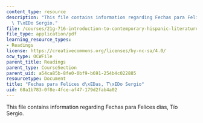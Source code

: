 ```yaml
---
content_type: resource
description: "This file contains information regarding Fechas para Felices d\xEDas,\
  \ T\xEDo Sergio."
file: /courses/21g-716-introduction-to-contemporary-hispanic-literature-fall-2007/68a1b7830f8e4fceaf47179d2fab4a02_MIT21G_716F07_Felices.pdf
file_type: application/pdf
learning_resource_types:
- Readings
license: https://creativecommons.org/licenses/by-nc-sa/4.0/
ocw_type: OCWFile
parent_title: Readings
parent_type: CourseSection
parent_uid: a54ca85b-8fe0-0bf9-b691-254b4c022885
resourcetype: Document
title: "Fechas para Felices d\xEDas, T\xEDo Sergio"
uid: 68a1b783-0f8e-4fce-af47-179d2fab4a02
---
```

This file contains information regarding Fechas para Felices días, Tío Sergio.